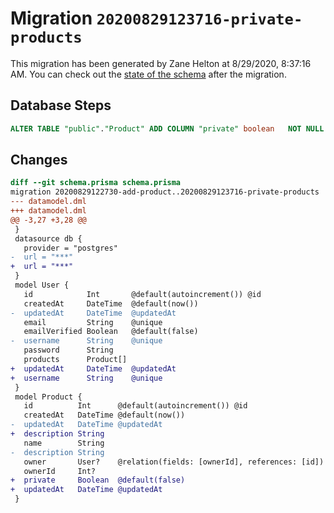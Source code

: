 # Migration `20200829123716-private-products`

This migration has been generated by Zane Helton at 8/29/2020, 8:37:16 AM.
You can check out the [state of the schema](./schema.prisma) after the migration.

## Database Steps

```sql
ALTER TABLE "public"."Product" ADD COLUMN "private" boolean   NOT NULL DEFAULT false
```

## Changes

```diff
diff --git schema.prisma schema.prisma
migration 20200829122730-add-product..20200829123716-private-products
--- datamodel.dml
+++ datamodel.dml
@@ -3,27 +3,28 @@
 }
 datasource db {
   provider = "postgres"
-  url = "***"
+  url = "***"
 }
 model User {
   id            Int       @default(autoincrement()) @id
   createdAt     DateTime  @default(now())
-  updatedAt     DateTime  @updatedAt
   email         String    @unique
   emailVerified Boolean   @default(false)
-  username      String    @unique
   password      String
   products      Product[]
+  updatedAt     DateTime  @updatedAt
+  username      String    @unique
 }
 model Product {
   id          Int      @default(autoincrement()) @id
   createdAt   DateTime @default(now())
-  updatedAt   DateTime @updatedAt
+  description String
   name        String
-  description String
   owner       User?    @relation(fields: [ownerId], references: [id])
   ownerId     Int?
+  private     Boolean  @default(false)
+  updatedAt   DateTime @updatedAt
 }
```


